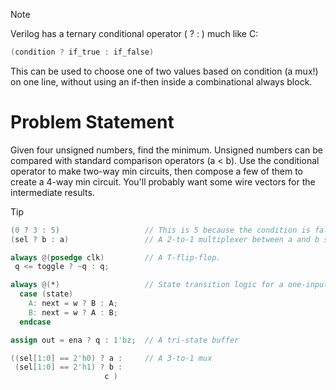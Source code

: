 > [!NOTE]
> Verilog has a ternary conditional operator ( ? : ) much like C:
>
> ```verilog
> (condition ? if_true : if_false)
> ```
> This can be used to choose one of two values based on condition (a mux!) on one line, without using an if-then inside a combinational always block.

# Problem Statement

Given four unsigned numbers, find the minimum. Unsigned numbers can be compared with standard comparison operators (a < b). Use the conditional operator to make two-way min circuits, then compose a few of them to create a 4-way min circuit. You'll probably want some wire vectors for the intermediate results.

> [!TIP]
> ```verilog
> (0 ? 3 : 5)                   // This is 5 because the condition is false.
> (sel ? b : a)                 // A 2-to-1 multiplexer between a and b selected by sel.
> 
> always @(posedge clk)         // A T-flip-flop.
>  q <= toggle ? ~q : q;
>
> always @(*)                   // State transition logic for a one-input FSM
>   case (state)
>     A: next = w ? B : A;
>     B: next = w ? A : B;
>   endcase
>
>assign out = ena ? q : 1'bz;  // A tri-state buffer
>
>((sel[1:0] == 2'h0) ? a :     // A 3-to-1 mux
>  (sel[1:0] == 2'h1) ? b :
>                      c )
>```